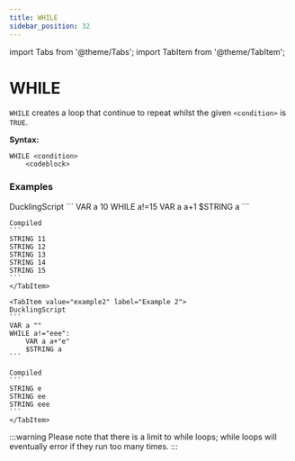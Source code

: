 ```yaml
---
title: WHILE
sidebar_position: 32
---
```


import Tabs from '@theme/Tabs';
import TabItem from '@theme/TabItem';

# WHILE
`WHILE` creates a loop that continue to repeat whilst the given `<condition>` is `TRUE`.

**Syntax:**
```
WHILE <condition>
    <codeblock>
```

### Examples
<Tabs>
    <TabItem value="example1" label="Example 1" default>
    DucklingScript
    ```
    VAR a 10
    WHILE a!=15
        VAR a a+1
        $STRING a
    ```

    Compiled
    ```
    STRING 11
    STRING 12
    STRING 13
    STRING 14
    STRING 15
    ```
    </TabItem>

    <TabItem value="example2" label="Example 2">
    DucklingScript
    ```
    VAR a ""
    WHILE a!="eee":
        VAR a a+"e"
        $STRING a
    ```

    Compiled
    ```
    STRING e
    STRING ee
    STRING eee
    ```
    </TabItem>
</Tabs>

:::warning
Please note that there is a limit to while loops; while loops will eventually error if they run too many times.
:::